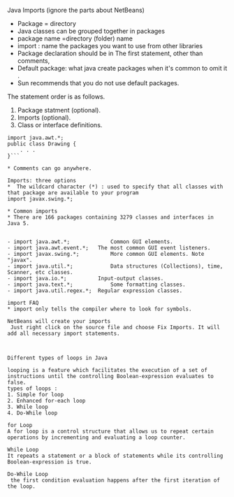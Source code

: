 Java Imports (ignore the parts about NetBeans)
* Package = directory
* Java classes can be grouped together in packages
*  package name =directory (folder) name 
* import  : name the packages you want to use from other libraries
* Package declaration should be in The first statement, other than comments,
* Default package: what java create packages when it's common to omit it .
* Sun recommends that you do not use default packages.


The statement order is as follows.
1. Package statment (optional).
2. Imports (optional).
3. Class or interface definitions.

```package illustration;
import java.awt.*;
public class Drawing {
    . . .
}```

* Comments can go anywhere.

Imports: three options
*  The wildcard character (*) : used to specify that all classes with that package are available to your program 
import javax.swing.*;

* Common imports
* There are 166 packages containing 3279 classes and interfaces in Java 5. 


- import java.awt.*;	         Common GUI elements.
- import java.awt.event.*;	 The most common GUI event listeners.
- import javax.swing.*;	         More common GUI elements. Note "javax".
- import java.util.*;	         Data structures (Collections), time, Scanner, etc classes.
- import java.io.*;	         Input-output classes.
- import java.text.*;	         Some formatting classes.
- import java.util.regex.*;	 Regular expression classes.

import FAQ
* import only tells the compiler where to look for symbols.

NetBeans will create your imports
 Just right click on the source file and choose Fix Imports. It will add all necessary import statements.



Different types of loops in Java

looping is a feature which facilitates the execution of a set of instructions until the controlling Boolean-expression evaluates to false.
types of loops :
1. Simple for loop
2. Enhanced for-each loop
3. While loop
4. Do-While loop

for Loop
A for loop is a control structure that allows us to repeat certain operations by incrementing and evaluating a loop counter.

While Loop
It repeats a statement or a block of statements while its controlling Boolean-expression is true.

Do-While Loop
 the first condition evaluation happens after the first iteration of the loop.
